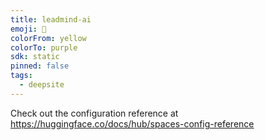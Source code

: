 ```yaml
---
title: leadmind-ai
emoji: 🐳
colorFrom: yellow
colorTo: purple
sdk: static
pinned: false
tags:
  - deepsite
---
```


Check out the configuration reference at https://huggingface.co/docs/hub/spaces-config-reference